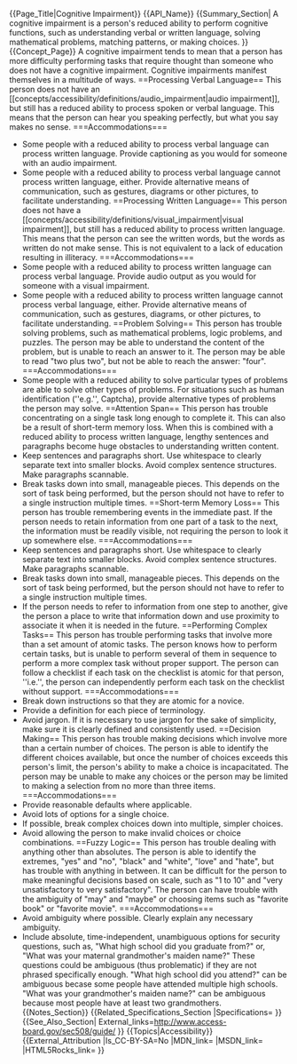 {{Page_Title|Cognitive Impairment}}
{{API_Name}}
{{Summary_Section|
A cognitive impairment is a person's reduced ability to perform cognitive functions, such as understanding verbal or written language, solving mathematical problems, matching patterns, or making choices.
}}
{{Concept_Page}}
A cognitive impairment tends to mean that a person has more difficulty performing tasks that require thought than someone who does not have a cognitive impairment. Cognitive impairments manifest themselves in a multitude of ways.
==Processing Verbal Language==
This person does not have an [[concepts/accessibility/definitions/audio_impairment|audio impairment]], but still has a reduced ability to process spoken or verbal language. This means that the person can hear you speaking perfectly, but what you say makes no sense.
===Accommodations===
* Some people with a reduced ability to process verbal language can process written language. Provide captioning as you would for someone with an audio impairment.
* Some people with a reduced ability to process verbal language cannot process written language, either. Provide alternative means of communication, such as gestures, diagrams or other pictures, to facilitate understanding.
==Processing Written Language==
This person does not have a [[concepts/accessibility/definitions/visual_impairment|visual impairment]], but still has a reduced ability to process written language. This means that the person can see the written words, but the words as written do not make sense. This is not equivalent to a lack of education resulting in illiteracy.
===Accommodations===
* Some people with a reduced ability to process written language can process verbal language. Provide audio output as you would for someone with a visual impairment.
* Some people with a reduced ability to process written language cannot process verbal language, either. Provide alternative means of communication, such as gestures, diagrams, or other pictures, to facilitate understanding.
==Problem Solving==
This person has trouble solving problems, such as mathematical problems, logic problems, and puzzles. The person may be able to understand the content of the problem, but is unable to reach an answer to it. The person may be able to read "two plus two", but not be able to reach the answer: "four".
===Accommodations===
* Some people with a reduced ability to solve particular types of problems are able to solve other types of problems. For situations such as human identification (''e.g.'', Captcha), provide alternative types of problems the person may solve.
==Attention Span==
This person has trouble concentrating on a single task long enough to complete it. This can also be a result of short-term memory loss. When this is combined with a reduced ability to process written language, lengthy sentences and paragraphs become huge obstacles to understanding written content.
* Keep sentences and paragraphs short. Use whitespace to clearly separate text into smaller blocks. Avoid complex sentence structures. Make paragraphs scannable.
* Break tasks down into small, manageable pieces. This depends on the sort of task being performed, but the person should not have to refer to a single instruction multiple times.
==Short-term Memory Loss==
This person has trouble remembering events in the immediate past. If the person needs to retain information from one part of a task to the next, the information must be readily visible, not requiring the person to look it up somewhere else.
===Accommodations===
* Keep sentences and paragraphs short. Use whitespace to clearly separate text into smaller blocks. Avoid complex sentence structures. Make paragraphs scannable.
* Break tasks down into small, manageable pieces. This depends on the sort of task being performed, but the person should not have to refer to a single instruction multiple times.
* If the person needs to refer to information from one step to another, give the person a place to write that information down and use proximity to associate it when it is needed in the future.
==Performing Complex Tasks==
This person has trouble performing tasks that involve more than a set amount of atomic tasks. The person knows how to perform certain tasks, but is unable to perform several of them in sequence to perform a more complex task without proper support. The person can follow a checklist if each task on the checklist is atomic for that person, ''i.e.'', the person can independently perform each task on the checklist without support.
===Accommodations===
* Break down instructions so that they are atomic for a novice.
* Provide a definition for each piece of terminology.
* Avoid jargon. If it is necessary to use jargon for the sake of simplicity, make sure it is clearly defined and consistently used.
==Decision Making==
This person has trouble making decisions which involve more than a certain number of choices. The person is able to identify the different choices available, but once the number of choices exceeds this person's limit, the person's ability to make a choice is incapacitated. The person may be unable to make any choices or the person may be limited to making a selection from no more than three items.
===Accommodations===
* Provide reasonable defaults where applicable.
* Avoid lots of options for a single choice.
* If possible, break complex choices down into multiple, simpler choices.
* Avoid allowing the person to make invalid choices or choice combinations.
==Fuzzy Logic==
This person has trouble dealing with anything other than absolutes. The person is able to identify the extremes, "yes" and "no", "black" and "white", "love" and "hate", but has trouble with anything in between. It can be difficult for the person to make meaningful decisions based on scale, such as "1 to 10" and "very unsatisfactory to very satisfactory". The person can have trouble with the ambiguity of "may" and "maybe" or choosing items such as "favorite book" or "favorite movie".
===Accommodations===
* Avoid ambiguity where possible. Clearly explain any necessary ambiguity.
* Include absolute, time-independent, unambiguous options for security questions, such as, "What high school did you graduate from?" or, "What was your maternal grandmother's maiden name?" These questions could be ambiguous (thus problematic) if they are not phrased specifically enough. "What high school did you attend?" can be ambiguous becase some people have attended multiple high schools. "What was your grandmother's maiden name?" can be ambiguous because most people have at least two grandmothers.
{{Notes_Section}}
{{Related_Specifications_Section
|Specifications=
}}
{{See_Also_Section|
External_links=http://www.access-board.gov/sec508/guide/
}}
{{Topics|Accessibility}}
{{External_Attribution
|Is_CC-BY-SA=No
|MDN_link=
|MSDN_link=
|HTML5Rocks_link=
}}